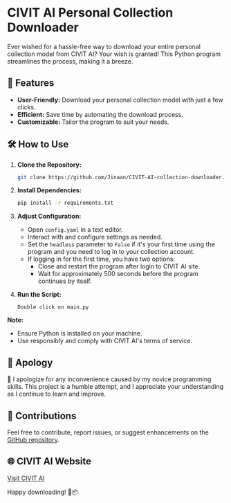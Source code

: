 # CIVIT AI Personal Collection Downloader


Ever wished for a hassle-free way to download your entire personal collection model from CIVIT AI? Your wish is granted! This Python program streamlines the process, making it a breeze.

## 🚀 Features

- **User-Friendly:** Download your personal collection model with just a few clicks.
- **Efficient:** Save time by automating the download process.
- **Customizable:** Tailor the program to suit your needs.

## 🛠️ How to Use

1. **Clone the Repository:**
    ```bash
    git clone https://github.com/Jinaan/CIVIT-AI-collection-downloader.git
    ```

2. **Install Dependencies:**
    ```bash
    pip install -r requirements.txt
    ```

3. **Adjust Configuration:**
    - Open `config.yaml` in a text editor.
    - Interact with and configure settings as needed.
    - Set the `headless` parameter to `False` if it's your first time using the program and you need to log in to your collection account.
    - If logging in for the first time, you have two options:
        - Close and restart the program after login to CIVIT AI site.
        - Wait for approximately 500 seconds before the program continues by itself.

4. **Run the Script:**
   
    ```Double click on main.py ```


**Note:**
- Ensure Python is installed on your machine.
- Use responsibly and comply with CIVIT AI's terms of service.

## 📣 Apology
🙏 I apologize for any inconvenience caused by my novice programming skills. This project is a humble attempt, and I appreciate your understanding as I continue to learn and improve.

## 🤝 Contributions
Feel free to contribute, report issues, or suggest enhancements on the [GitHub repository](https://github.com/Jinaan/CIVIT-AI-collection-downloader).

## 🌐 CIVIT AI Website
[Visit CIVIT AI](https://civitai.com/)

Happy downloading! 🤖📦
